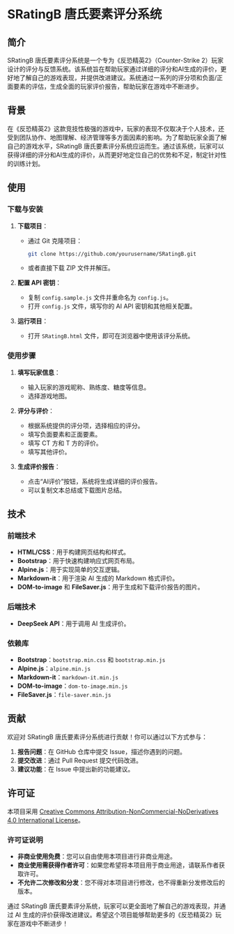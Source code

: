 # SRatingB 唐氏要素评分系统

## 简介

SRatingB 唐氏要素评分系统是一个专为《反恐精英2》（Counter-Strike 2）玩家设计的评分与反馈系统。该系统旨在帮助玩家通过详细的评分和AI生成的评价，更好地了解自己的游戏表现，并提供改进建议。系统通过一系列的评分项和负面/正面要素的评估，生成全面的玩家评价报告，帮助玩家在游戏中不断进步。

## 背景

在《反恐精英2》这款竞技性极强的游戏中，玩家的表现不仅取决于个人技术，还受到团队协作、地图理解、经济管理等多方面因素的影响。为了帮助玩家全面了解自己的游戏水平，SRatingB 唐氏要素评分系统应运而生。通过该系统，玩家可以获得详细的评分和AI生成的评价，从而更好地定位自己的优势和不足，制定针对性的训练计划。

## 使用

### 下载与安装

1. **下载项目**：
   - 通过 Git 克隆项目：
     ```bash
     git clone https://github.com/yourusername/SRatingB.git
     ```
   - 或者直接下载 ZIP 文件并解压。

2. **配置 API 密钥**：
   - 复制 `config.sample.js` 文件并重命名为 `config.js`。
   - 打开 `config.js` 文件，填写你的 AI API 密钥和其他相关配置。

3. **运行项目**：
   - 打开 `SRatingB.html` 文件，即可在浏览器中使用该评分系统。

### 使用步骤

1. **填写玩家信息**：
   - 输入玩家的游戏昵称、熟练度、糖度等信息。
   - 选择游戏地图。

2. **评分与评价**：
   - 根据系统提供的评分项，选择相应的评分。
   - 填写负面要素和正面要素。
   - 填写 CT 方和 T 方的评价。
   - 填写其他评价。

3. **生成评价报告**：
   - 点击“AI评价”按钮，系统将生成详细的评价报告。
   - 可以复制文本总结或下载图片总结。

## 技术

### 前端技术

- **HTML/CSS**：用于构建网页结构和样式。
- **Bootstrap**：用于快速构建响应式网页布局。
- **Alpine.js**：用于实现简单的交互逻辑。
- **Markdown-it**：用于渲染 AI 生成的 Markdown 格式评价。
- **DOM-to-image** 和 **FileSaver.js**：用于生成和下载评价报告的图片。

### 后端技术

- **DeepSeek API**：用于调用 AI 生成评价。

### 依赖库

- **Bootstrap**：`bootstrap.min.css` 和 `bootstrap.min.js`
- **Alpine.js**：`alpine.min.js`
- **Markdown-it**：`markdown-it.min.js`
- **DOM-to-image**：`dom-to-image.min.js`
- **FileSaver.js**：`file-saver.min.js`

## 贡献

欢迎对 SRatingB 唐氏要素评分系统进行贡献！你可以通过以下方式参与：

1. **报告问题**：在 GitHub 仓库中提交 Issue，描述你遇到的问题。
2. **提交改进**：通过 Pull Request 提交代码改进。
3. **建议功能**：在 Issue 中提出新的功能建议。

## 许可证

本项目采用 [Creative Commons Attribution-NonCommercial-NoDerivatives 4.0 International License](https://creativecommons.org/licenses/by-nc-nd/4.0/)。

### 许可证说明

- **非商业使用免费**：您可以自由使用本项目进行非商业用途。
- **商业使用需获得作者许可**：如果您希望将本项目用于商业用途，请联系作者获取许可。
- **不允许二次修改和分发**：您不得对本项目进行修改，也不得重新分发修改后的版本。

通过 SRatingB 唐氏要素评分系统，玩家可以更全面地了解自己的游戏表现，并通过 AI 生成的评价获得改进建议。希望这个项目能够帮助更多的《反恐精英2》玩家在游戏中不断进步！
